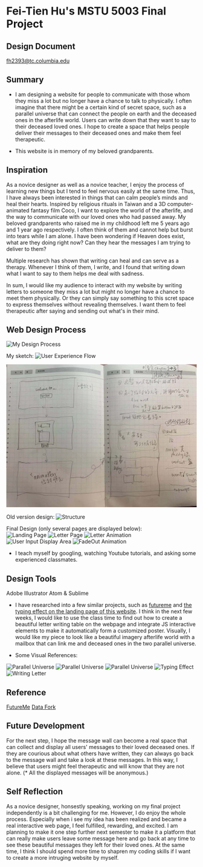 # Fei-Tien Hu's MSTU 5003 Final Project 

## Design Document
fh2393@tc.columbia.edu 

## Summary  
* I am designing a website for people to communicate with those whom they miss a lot but no longer have a chance to talk to physically. I often imagine that there might be a certain kind of secret space, such as a parallel universe that can connect the people on earth and the deceased ones in the afterlife world. Users can write down that they want to say to their deceased loved ones. I hope to create a space that helps people deliver their messages to their deceased ones and make them feel therapeutic.

* This website is in memory of my beloved grandparents.

## Inspiration

As a novice designer as well as a novice teacher, I enjoy the process of learning new things but I tend to feel nervous easily at the same time. Thus, I have always been interested in things that can calm people’s minds and heal their hearts. Inspired by religious rituals in Taiwan and a 3D computer-animated fantasy film Coco, I want to explore the world of the afterlife, and the way to communicate with our loved ones who had passed away. My beloved grandparents who raised me in my childhood left me 5 years ago and 1 year ago respectively. I often think of them and cannot help but burst into tears while I am alone. I have been wondering if Heaven does exist, what are they doing right now? Can they hear the messages I am trying to deliver to them? 

Multiple research has shown that writing can heal and can serve as a therapy. Whenever I think of them, I write, and I found that writing down what I want to say to them helps me deal with sadness.

In sum, I would like my audience to interact with my website by writing letters to someone they miss a lot but might no longer have a chance to meet them physically. Or they can simply say something to this scret space to express themselves without revealing themselves. I want them to feel therapeutic after saying and sending out what's in their mind. 


## Web Design Process


![My Design Process](./img/DesignProcess_feitien.jpeg)

My sketch:
![User Experience Flow](./img/UserExperienceFlow.jpeg)

![Sketch](/img/sketchofmyweb.jpeg)

Old version design:
![Structure](img/Wireframe_V1.jpeg)

Final Design (only several pages are displayed below):  
![Landing Page](img/1.Landingpage.jpeg)
![Letter Page](img/3.letterpage2.jpeg)
![Letter Animation](img/5.letteranimation2.jpeg)
![User Input Display Area](img/8.messgedisplayarea1.jpeg)
![FadeOut Animation](img/9.messgedisplay_fadeoutanimtaion.jpeg)


* I teach myself by googling, watching Youtube tutorials, and asking some experienced classmates.  


## Design Tools
Adobe Illustrator
Atom & Sublime 

* I have researched into a few similar projects, such as [futureme](https://www.futureme.org/) and [the typing effect on the landing page of this website](http://dataf.org/en/). I think in the next few weeks, I would like to use the class time to find out how to create a beautiful letter writing table on the webpage and integrate JS interactive elements to make it automatically form a customized poster. Visually, I would like my piece to look like a beautiful imagery afterlife world with a mailbox that can link me and deceased ones in the two parallel universe.  


* Some Visual References:

![Parallel Universe](parallelUniverse.jpg)
![Parallel Universe](parallelUniverse2.jpg)
![Parallel Universe](parallelUniverse3.jpg)
![Typing Effect](typingEffect.jpeg)
![Writing Letter](Futureme.jpeg)


## Reference
[FutureMe](https://www.futureme.org/)
[Data Fork](http://dataf.org/en/)


## Future Development
For the next step, I hope the message wall can become a real space that can collect and display all users' messages to their loved deceased ones. If they are courious about what others have written, they can always go back to the message wall and take a look at these messages. In this way, I believe that users might feel therapeutic and will know that they are not alone. (* All the displayed messages will be anonymous.)

## Self Reflection
As a novice designer, honsestly speaking, working on my final project independently is a bit challenging for me. However, I do enjoy the whole process. Especially when i see my idea has been realized and became a real interactive web page, I feel fulfilled, rewarding, and excited. I am planning to make it one step further next semester to make it a platform that can really make users leave some message here and go back at any time to see these beautiful messages they left for their loved ones. At the same time, I think I should spend more time to shapren my coding skills if I want to create a more intruging website by myself. 


